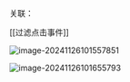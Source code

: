 关联：

[[过滤点击事件]]


![image-20241126101557851](https://tc8483.oss-cn-beijing.aliyuncs.com/image/image-20241126101557851.png)

![image-20241126101655793](https://tc8483.oss-cn-beijing.aliyuncs.com/image/image-20241126101655793.png)